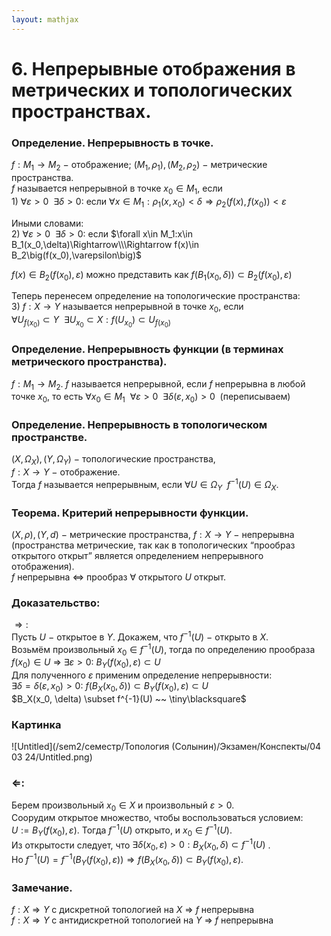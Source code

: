 ```yaml
---  
layout: mathjax  
---  
```

  
# 6. Непрерывные отображения в метрических и топологических пространствах.  
  
### Определение. Непрерывность в точке.  
$f:M_1\to M_2~-~$отображение; $(M_1, \rho_1), (M_2,\rho_2)~-~$метрические пространства.  
$f$ называется непрерывной в точке $x_0\in M_1$, если  
$1)~\forall \varepsilon>0 ~~ \exists \delta >0:$ если $\forall x\in M_1:\rho_1(x,x_0)<\delta\Rightarrow\rho_2\big(f(x),f(x_0)\big)<\varepsilon$  
  
Иными словами:  
$2)~\forall \varepsilon > 0 ~~ \exists \delta > 0:$ если $\forall x\in M_1:x\in B_1(x_0,\delta)\Rightarrow\\\Rightarrow f(x)\in B_2\big(f(x_0),\varepsilon\big)$  
  
$f(x)\in B_2\big(f(x_0),\varepsilon\big)$ можно представить как $f\big(B_1(x_0,\delta)\big)\subset B_2\big(f(x_0),\varepsilon\big)$  
  
Теперь перенесем определение на топологические пространства:  
$3)~f:X\to Y$ называется непрерывной в точке $x_0$, если  
$\forall U_{f(x_0)}\subset Y ~~ \exists U_{x_0}\subset X:f(U_{x_0})\subset U_{f(x_0)}$  
  
### Определение. Непрерывность функции (в терминах метрического пространства).  
$f:M_1\to M_2$. $f$ называется непрерывной, если $f$ непрерывна в любой точке $x_0$, то есть $\forall x_0\in M_1 ~~ \forall\varepsilon>0 ~~ \exists\delta(\varepsilon, x_0)>0 ~~ ($переписываем$)$  
  
### Определение. Непрерывность в топологическом пространстве.  
$(X,\Omega_X),(Y,\Omega_Y)~-~$топологические пространства,  
$f:X\to Y~-~$отображение.  
Тогда $f$ называется непрерывным, если $\forall U\in\Omega_Y ~~ f^{-1}(U)\in\Omega_X$.  
  
### Теорема. Критерий непрерывности функции.  
$(X,\rho),(Y,d)~-~$метрические пространства, $f:X\to Y~-~$непрерывна  
(пространства метрические, так как в топологических “прообраз открытого открыт” является определением непрерывного отображения).  
$f$ непрерывна $\Leftrightarrow$ прообраз $\forall$ открытого $U$ открыт.  
  
### Доказательство:  
$\Rightarrow:$  
Пусть $U~-~$открытое в $Y$. Докажем, что $f^{-1}(U)~-~$открыто в $X$.  
Возьмём произвольный $x_0\in f^{-1}(U)$, тогда по определению прообраза  
$f(x_0) \in U$ $\Rightarrow$ $\exists \varepsilon > 0$: $B_Y(f(x_0), \varepsilon) \subset U$  
Для полученного $\varepsilon$ применим определение непрерывности:  
$\exists \delta = \delta(\varepsilon, x_0) > 0$: $f(B_X(x_0, \delta) ) \subset B_Y(f(x_0), \varepsilon) \subset U$  
$B_X(x_0, \delta) \subset f^{-1}(U) ~~ \tiny\blacksquare$  
  
### Картинка  
  
![Untitled](/sem2/семестр/Топология (Солынин)/Экзамен/Конспекты/04 03 24/Untitled.png)  
  
### $\Leftarrow$:  
Берем произвольный $x_0 \in X$ и произвольный $\varepsilon > 0$.  
Соорудим открытое множество, чтобы воспользоваться условием:  
$U:=B_Y(f(x_0), \varepsilon)$. Тогда $f^{-1}(U)$  открыто, и $x_0 \in f^{-1} (U)$.  
Из открытости следует, что $\exists \delta(x_0,\varepsilon) > 0:B_X(x_0, \delta) \subset f^{-1}(U)$ .  
Но $f^{-1}(U)=f^{-1} (B_Y(f(x_0), \varepsilon))\Rightarrow f(B_X(x_0, \delta)) \subset B_Y(f(x_0), \varepsilon)$.  
  
### Замечание.  
$f : X \Rightarrow Y$ с дискретной топологией на $X$  $\Rightarrow$ $f$  непрерывна  
$f: X \Rightarrow Y$  с антидискретной топологией на $Y$ $\Rightarrow$ $f$ непрерывна  
